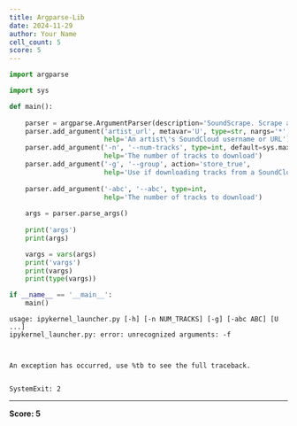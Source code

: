 ```yaml
---
title: Argparse-Lib
date: 2024-11-29
author: Your Name
cell_count: 5
score: 5
---
```


```python
import argparse
```


```python
import sys
```


```python
def main():
    
    parser = argparse.ArgumentParser(description='SoundScrape. Scrape an artist from SoundCloud.\n')
    parser.add_argument('artist_url', metavar='U', type=str, nargs='*',
                        help='An artist\'s SoundCloud username or URL')
    parser.add_argument('-n', '--num-tracks', type=int, default=sys.maxsize,
                        help='The number of tracks to download')
    parser.add_argument('-g', '--group', action='store_true',
                        help='Use if downloading tracks from a SoundCloud group')
    
    parser.add_argument('-abc', '--abc', type=int, 
                        help='The number of tracks to download')
    
    args = parser.parse_args()
    
    print('args')
    print(args)

    vargs = vars(args)
    print('vargs')    
    print(vargs)
    print(type(vargs))
```


```python
if __name__ == '__main__':
    main()
```

    usage: ipykernel_launcher.py [-h] [-n NUM_TRACKS] [-g] [-abc ABC] [U ...]
    ipykernel_launcher.py: error: unrecognized arguments: -f



    An exception has occurred, use %tb to see the full traceback.


    SystemExit: 2






---
**Score: 5**
